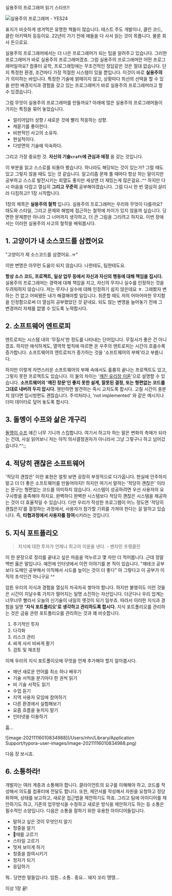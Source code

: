 실용주의 프로그래머 읽기 스타뜨!!



![실용주의 프로그래머 - YES24](http://image.yes24.com/goods/12501565/XL)

표지가 비슷하게 생겨먹은 유명한 책들이 많습니다. 테스트 주도 개발이나, 클린 코드, 클린 아키텍처 등등이요. 22년이 가기 전에 얘들을 다 사서 읽는 것이 목푭니다. 물론 회사 돈으로요.



실용주의 프로그래머에서는 더 나은 프로그래머가 되는 팁을 알려주고 있습니다. 그러한 프로그래머가 바로 실용주의 프로그래머겠죠. 그럼 실용주의 프로그래머란 어떤 프로그래머일까요? 컴퓨터 공학, 프로그래밍에는 무조건적인 정답같은 것은 절대 없습니다. 단지 특정한 환경, 조건마다 가장 적절한 시스템이 있을 뿐입니다. 이것이 바로 **실용주의** 가 의미하는 바입니다. 특정한 기술에 얽매이지 않고, 상황마다 최선의 선택을 할 수 있을 만한 배경지식과 경험을 갖고 있는 프로그래머가 바로 실용주의 프로그래머라고 할 수 있겠습니다. 



그럼 무엇이 실용주의 프로그래머를 만들까요? 아래에 많은 실용주의 프로그래머들이 가지는 특징을 묶어 놓았습니다.

- 얼리어답터 성향 / 새로운 것에 빨리 적응하는 성향.
- 캐묻기를 좋아한다.
- 비판적인 사고의 소유자.
- 현실적이다.
- 다방면의 기술에 익숙하다.

그리고 가장 중요한 것. **자신의 기술`craft`에 관심과 애정** 을 갖는 것입니다. 

이 부분을 읽고 스스로를 되돌아 봤습니다. 하나라도 해당되는 것이 있는가? 그럴 때도 있고 그렇지 않을 때도 있는 것 같습니다. 알고리즘 문제 풀 때마다 항상 하는 말이지만 공부하고 스스로 발전시키는 희열도 좋지만 세상엔 더 재밌는게 많은걸요..^^ 하지만 다시 마음을 다잡고 열심히 **그리고 꾸준히** 공부해야겠습니다. 그럼 다시 한 번 열심히 살리라 다짐하고!! 1장 시작합니다.



1장의 제목은 **실용주의 철학** 입니다. 실용주의 프로그래머는 우리와 무엇이 다를까요? 태도와 스타일, 그리고 문제와 해법에 접근하는 철학에 차이가 있지 않을까 싶습니다. 당면한 문제뿐만 아니라 그 너머까지 생각하고, 더 큰 그림을 그리려고 하지요. 이번 장에서는 이러한 실용주의 사고의 철학을 배워봅시다.



## 1. 고양이가 내 소스코드를 삼켰어요

"고양이가 제 소스코드를 삼켰어요..ㅠ"

이딴 변명은 아무런 도움이 되지 않습니다. 나한테도, 팀한테도요.



**항상 소스 코드, 프로젝트, 일상 업무 등에서 자신과 자신의 행동에 대해 책임을 집시다.** 실용주의 프로그래머는 경력에 대해 책임을 지고, 자신의 무지나 실수를 인정하는 것을 두려워하지 않습니다. 저는 무지나 실수에 대해 인정하기 쉽지 않은데요 ㅎ. 그래봤자 변하는 건 없고 어찌됐든 내가 해결해야할 일입니다. 취준할 때도 저의 어마어마한 무지함을 인정함으로써 더 열심히 공부했었던 것 같네요. 되도 않는 변명을 늘어놓기 전에 그 변경꺼리 자체를 없앨 수 있도록 노력합시다.



## 2. 소프트웨어 엔트로피

엔트로피는 시스템 내의 '무질서'한 정도를 나타내는 단어입니다. 무질서가 좋은 건 아니겠죠. 하지만 애석하게도, 열역학 법칙에 따르면 온 우주의 엔트로피는 시간이 흐를수록 증가합니다. 소프트웨어의 엔트로피가 증가하는 것을 '소프트웨어의 부패'라고 부릅니다.

하지만 이렇게 자연스러운 소프트웨어의 부패 속에서도 훌륭히 끝나는 프로젝트도 있고, 그렇지 못한 프로젝트도 있습니다. 이 둘의 차이는 '[깨진 유리창 이론](https://ko.wikipedia.org/wiki/%EA%B9%A8%EC%A7%84_%EC%9C%A0%EB%A6%AC%EC%B0%BD_%EC%9D%B4%EB%A1%A0)'으로 설명할 수 있습니다. **소프트웨어의 '깨진 창문'인 좋지 못한 설계, 잘못된 결정, 또는 형편없는 코드를 그대로 내버려 두지 맙시다.** 웬만하면 발견하는 즉시 고치도록 합시다. 고칠 시간이 충분치 않다면 임시방편도 괜찮습니다. 주석처리나, 'not implemented' 와 같은 메시지나 더미 데이터로 덮어 놓도록 합시다. 



## 3. 돌멩이 수프와 삶은 개구리

[돌멩이 수프](https://namu.wiki/w/%EB%8F%8C%EC%88%98%ED%94%84) 얘긴 너무 기니까 스킵합니다. 여기서 하고자 하는 말은 변화의 촉매가 되라는 건데, 사실 읽어보니 저는 아직 의사결정권자가 아니라서 그냥 그렇구나 하고 넘어갔습니다.^^;;



## 4. 적당히 괜찮은 소프트웨어

'적당히 괜찮은' 이란 표현은 얼핏 보면 굉장히 부정적으로 다가옵니다. 현실에 안주하지 말고 더 더 좋은 소프트웨어를 만들어야지!! 하지만 여기서 말하는 '적당히 괜찮은' 이라는 문구는 형편없는 코드를 의미하지 않습니다. 시스템이 성공하려면 우선 사용자의 요구사항을 충족해야 하지요. 완벽하디 완벽한 시스템보다 적당히 괜찮은 시스템을 제공하는 것이 더 효율적일 수 있습니다. 다만 우리가 작성한 프로그램이 어느 정도면 '적당히 괜찮은지'를 결정하는 과정에서, 사용자가 참가할 기회를 가져야 한다는 걸 말하고 있습니다. 즉, **타협과정에서 사용자를 참여**시키라는 것입니다.



## 5. 지식 포트폴리오

> 지식에 대한 투자가 언제나 최고의 이윤을 낸다.																															- 벤자민 프랭클린



이 한 문장으로 정리를 끝내고 싶은 마음을 억누르고 몇 자만 더 적어봅니다. 근데 정말 백번 옳은 말입니다. 예전에 인터넷에서 이런 이야기를 본 적이 있습니다. "재테크 공부보다 도메인 공부해서 이직해서 시드를 높이는 것이 더 좋다" 아 그렇다고 이 공부가 이직의 초석인건 아니구요 ^^

암튼 우리의 지식과 경험을 열심히 차곡차곡 쌓아야 합니다. 하지만 불행히도 이런 것들은 시간이 지날수록 가치가 떨어지는 일명 소진하는 자산입니다. 더군다나 우리 업계는 너무너무 빨라서 오늘의 신기술이 내일의 옛것이 되기 일쑤죠. 따라서 이러한 지식과 경험을 일명 **'지식 포트폴리오'로 생각하고 관리하도록 합시다.** 지식 포트폴리오를 관리하는 것은 금융 관련 포트폴리오를 관리하는 것과 꽤 비슷합니다.



1. 주기적인 투자
2. 다각화
3. 리스크 관리
4. 싸게 사서 비싸게 팔기
5. 검토 및 재조정



이제 우리의 지식 포트폴이오에 무엇을 언제 추가해야 할지 알아봅시다.

- 매년 새로운 언어를 최소 하나 배우기
- 기술 서적을 분기마다 한 권씩 읽기
- 비 기술 서적도 읽기
- 수업 듣기
- 지역 사용자 모임에 참여하기
- 다른 환경에서 실험해보기
- 요즘 흐름을 놓치지 말기
- 인터넷을 이용하기



훔...

![image-20211116010834988](/Users/nhn/Library/Application Support/typora-user-images/image-20211116010834988.png)

다음 장 보시죠.



## 6. 소통하라!

개발자는 여러 계층과 소통해야 합니다. 클라이언트의 요구를 이해해야 하고, 코드를 작성해서 의도를 컴퓨터에 전달도 합니다. 또한, 제안서를 작성해서 자원을 요청하고 정당화하며, 상태를 보고하고, 새로운 접근법을 제안하기도 하죠. 그리고 팀에 아이디어를 제안하기도 하고, 기존의 업무방식을 수정하고 새로운 방식을 제안하기도 하는 등 소통은 필수적인 소양입니다. 다음은 소통을 잘하기 위한 유용한 아이디어들입니다.

- 말하고 싶은 것이 무엇인지 알기
- 청중을 알기
- 때를 고르기
- 스타일 고르기
- 멋져 보이게 하기
- 청중을 참여시키기
- 청자가 되기
- 응답하기



뭐.. 당연한 말들입니다. 암튼.. 소통.. 중요... 돼지 꼬리 땡땡...



이상 1장 끝!